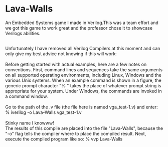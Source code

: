 # Lava-Walls
An Embedded Systems game I made in Verilog.This was a team effort and we got this game to work great and the professor chose it to showcase Verilogs abilities. 

<br>
Unfortunately I have removed all Verilog Compilers at this moment and can only give my best advice not knowing if this will work:<br><br>
Before getting started with actual examples, here are a few notes on conventions. First, command lines and sequences take the same arguments on all supported operating environments, including Linux, Windows and the various Unix systems. When an example command is shown in a figure, the generic prompt character "% " takes the place of whatever prompt string is appropriate for your system. Under Windows, the commands are invoked in a command window. 
<br>
<br>
Go to the path of the .v file (the file here is named vga_test-1.v) and enter:
% iverilog -o Lava-Walls vga_test-1.v <br>
<br>Stinky name I knowww!<br>
The results of this compile are placed into the file "Lava-Walls", because the "-o" flag tells the compiler where to place the compiled result. Next, execute the compiled program like so: % vvp Lava-Walls<br>
